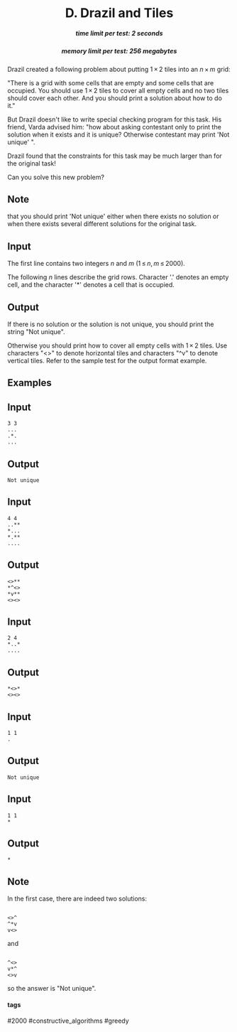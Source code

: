 <h1 style='text-align: center;'> D. Drazil and Tiles</h1>

<h5 style='text-align: center;'>time limit per test: 2 seconds</h5>
<h5 style='text-align: center;'>memory limit per test: 256 megabytes</h5>

Drazil created a following problem about putting 1 × 2 tiles into an *n* × *m* grid:

"There is a grid with some cells that are empty and some cells that are occupied. You should use 1 × 2 tiles to cover all empty cells and no two tiles should cover each other. And you should print a solution about how to do it."

But Drazil doesn't like to write special checking program for this task. His friend, Varda advised him: "how about asking contestant only to print the solution when it exists and it is unique? Otherwise contestant may print 'Not unique' ".

Drazil found that the constraints for this task may be much larger than for the original task!

Can you solve this new problem?

## Note

 that you should print 'Not unique' either when there exists no solution or when there exists several different solutions for the original task.

## Input

The first line contains two integers *n* and *m* (1 ≤ *n*, *m* ≤ 2000).

The following *n* lines describe the grid rows. Character '.' denotes an empty cell, and the character '*' denotes a cell that is occupied.

## Output

If there is no solution or the solution is not unique, you should print the string "Not unique".

Otherwise you should print how to cover all empty cells with 1 × 2 tiles. Use characters "<>" to denote horizontal tiles and characters "^v" to denote vertical tiles. Refer to the sample test for the output format example.

## Examples

## Input


```
3 3  
...  
.*.  
...  

```
## Output


```
Not unique  

```
## Input


```
4 4  
..**  
*...  
*.**  
....  

```
## Output


```
<>**  
*^<>  
*v**  
<><>  

```
## Input


```
2 4  
*..*  
....  

```
## Output


```
*<>*  
<><>  

```
## Input


```
1 1  
.  

```
## Output


```
Not unique  

```
## Input


```
1 1  
*  

```
## Output


```
*  

```
## Note

In the first case, there are indeed two solutions:


```
  
<>^  
^*v  
v<>  

```
and


```
  
^<>  
v*^  
<>v  

```
so the answer is "Not unique".



#### tags 

#2000 #constructive_algorithms #greedy 